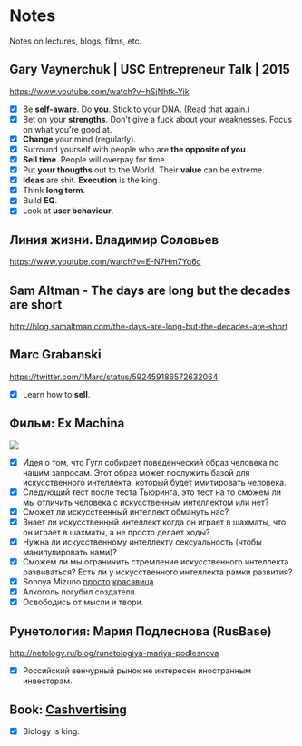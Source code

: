 # Notes
Notes on lectures, blogs, films, etc.

## Gary Vaynerchuk | USC Entrepreneur Talk | 2015
https://www.youtube.com/watch?v=hSjNhtk-Yik

- [x] Be [__self-aware__](./self-awareness.md). Do __you__. Stick to your DNA. (Read that again.)
- [x] Bet on your __strengths__. Don't give a fuck about your weaknesses. Focus on what you're good at.
- [x] __Change__ your mind (regularly).
- [x] Surround yourself with people who are __the opposite of you__.
- [x] __Sell time__. People will overpay for time.
- [x] Put __your thougths__ out to the World. Their __value__ can be extreme.
- [x] __Ideas__ are shit. __Execution__ is the king.
- [x] Think __long term__.
- [x] Build __EQ__.
- [x] Look at __user behaviour__.

## Линия жизни. Владимир Соловьев
https://www.youtube.com/watch?v=E-N7Hm7Yq6c

## Sam Altman - The days are long but the decades are short
http://blog.samaltman.com/the-days-are-long-but-the-decades-are-short

## Marc Grabanski
https://twitter.com/1Marc/status/592459186572632064

- [x] Learn how to __sell__.

## Фильм: Ex Machina

![](https://igcdn-photos-g-a.akamaihd.net/hphotos-ak-xfp1/t51.2885-15/11111467_808737285867174_1880383140_n.jpg)

- [x] Идея о том, что Гугл собирает поведенческий образ человека по нашим запросам. Этот образ может послужить базой для искусственного интеллекта, который будет имитировать человека.
- [x] Следующий тест после теста Тьюринга, это тест на то сможем ли мы отличить человека с искусственным интеллектом или нет?
- [x] Сможет ли искусственный интеллект обмануть нас?
- [x] Знает ли искусственный интеллект когда он играет в шахматы, что он играет в шахматы, а не просто делает ходы?
- [x] Нужна ли искусственному интеллекту сексуальность (чтобы манипулировать нами)?
- [x] Сможем ли мы ограничить стремление искусственного интеллекта развиваться? Есть ли у искусственного интеллекта рамки развития?
- [x] Sonoya Mizuno [просто](https://instagram.com/p/tbUAZagZAN/) [красавица](https://instagram.com/p/rTyyDGAZID/).
- [x] Алкоголь погубил создателя.
- [x] Освободись от мысли и твори.

## Рунетология: Мария Подлеснова (RusBase)

http://netology.ru/blog/runetologiya-mariya-podlesnova

- [x] Российский венчурный рынок не интересен иностранным инвесторам.

## Book: [Cashvertising](http://www.amazon.co.uk/Cashvertising-Secrets-Ad-agency-Psychology-Anything/dp/1601630328)

- [x] Biology is king.
